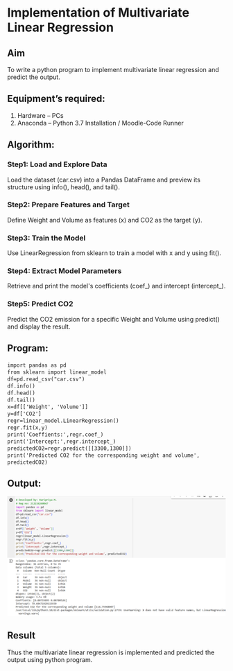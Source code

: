 # Implementation of Multivariate Linear Regression
## Aim
To write a python program to implement multivariate linear regression and predict the output.
## Equipment’s required:
1.	Hardware – PCs
2.	Anaconda – Python 3.7 Installation / Moodle-Code Runner
## Algorithm:
### Step1: Load and Explore Data
Load the dataset (car.csv) into a Pandas DataFrame and preview its structure using info(), head(), and tail().

### Step2: Prepare Features and Target
Define Weight and Volume as features (x) and CO2 as the target (y).



### Step3: Train the Model
Use LinearRegression from sklearn to train a model with x and y using fit().



### Step4: Extract Model Parameters
Retrieve and print the model's coefficients (coef_) and intercept (intercept_).



### Step5: Predict CO2
Predict the CO2 emission for a specific Weight and Volume using predict() and display the result.








## Program:
    import pandas as pd
    from sklearn import linear_model
    df=pd.read_csv("car.csv")
    df.info()
    df.head()
    df.tail()
    x=df[['Weight', 'Volume']]
    y=df['CO2']
    regr=linear_model.LinearRegression()
    regr.fit(x,y)
    print('Coeffients:',regr.coef_)
    print('Intercept:',regr.intercept_)
    predictedCO2=regr.predict([[3300,1300]])
    print('Predicted CO2 for the corresponding weight and volume', predictedCO2)


## Output:
![alt text](<Screenshot 2024-12-30 214435.png>)


## Result
Thus the multivariate linear regression is implemented and predicted the output using python program.